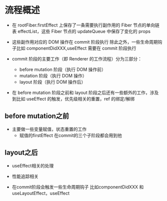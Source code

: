 # 流程概述

- 在 rootFiber.firstEffect 上保存了一条需要执行副作用的 Fiber 节点的单向链表 effectList，这些 Fiber 节点的 updateQueue 中保存了变化的 props

- 这些副作用对应的 DOM 操作在 commit 阶段执行 除此之外，一些生命周期钩子比如 componentDidXXX,useEffect 需要在 commit 阶段执行

- commit 阶段的主要工作（即 Renderer 的工作流程）分为三部分：

  - before mutation 阶段（执行 DOM 操作前）
  - mutation 阶段（执行 DOM 操作）
  - layout 阶段（执行 DOM 操作后）

- 在 before mutation 阶段之前和 layout 阶段之后还有一些额外的工作，涉及到比如 useEffect 的触发，优先级相关的重置，ref 的绑定/解绑


## before mutation之前

* 主要做一些变量赋值，状态重置的工作 
    - 赋值的firstEffect 在commit的三个子阶段都会用到他

## layout之后

* useEffect相关的处理

* 性能追踪相关

* 在commit阶段会触发一些生命周期钩子 比如componentDidXXX 和useLayoutEffect，useEffect